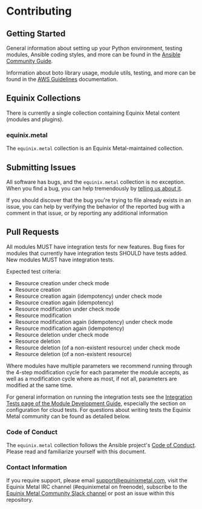 # Contributing

## Getting Started

General information about setting up your Python environment, testing modules,
Ansible coding styles, and more can be found in the [Ansible Community Guide](
https://docs.ansible.com/ansible/latest/community/index.html).

Information about boto library usage, module utils, testing, and more can be
found in the [AWS Guidelines](https://docs.ansible.com/ansible/devel/dev_guide/platforms/aws_guidelines.html)
documentation.

## Equinix Collections

There is currently a single collection containing Equinix Metal content (modules and plugins).

### equinix.metal

The `equinix.metal` collection is an Equinix Metal-maintained collection.

## Submitting Issues
All software has bugs, and the `equinix.metal` collection is no exception. When you find a bug, 
you can help tremendously by [telling us about it](https://github.com/equinix/ansible-collection-metal/issues/new/choose).

If you should discover that the bug you're trying to file already exists in an issue, 
you can help by verifying the behavior of the reported bug with a comment in that 
issue, or by reporting any additional information

## Pull Requests

All modules MUST have integration tests for new features.
Bug fixes for modules that currently have integration tests SHOULD have tests added.  
New modules MUST have integration tests.

Expected test criteria:
* Resource creation under check mode
* Resource creation
* Resource creation again (idempotency) under check mode
* Resource creation again (idempotency)
* Resource modification under check mode
* Resource modification
* Resource modification again (idempotency) under check mode
* Resource modification again (idempotency)
* Resource deletion under check mode
* Resource deletion
* Resource deletion (of a non-existent resource) under check mode
* Resource deletion (of a non-existent resource)

Where modules have multiple parameters we recommend running through the 4-step modification cycle for each parameter the module accepts, as well as a modification cycle where as most, if not all, parameters are modified at the same time.

For general information on running the integration tests see the
[Integration Tests page of the Module Development Guide](https://docs.ansible.com/ansible/devel/dev_guide/testing_integration.html#testing-integration),
especially the section on configuration for cloud tests.  For questions about writing tests the Equinix Metal community can
be found as detailed below.


### Code of Conduct
The `equinix.metal` collection follows the Ansible project's 
[Code of Conduct](https://docs.ansible.com/ansible/devel/community/code_of_conduct.html). 
Please read and familiarize yourself with this document.

### Contact Information
If you require support, please email [support@equinixmetal.com](mailto:support@equinixmetal.com), visit the Equinix Metal IRC channel (#equinixmetal on freenode), subscribe to the [Equinix Metal Community Slack channel](https://slack.equinixmetal.com/) or post an issue within this repository.
